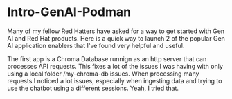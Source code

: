# Intro-GenAI-Podman

Many of my fellow Red Hatters have asked for a way to get started with Gen AI and Red Hat products. Here is a quick way to launch 2 of the popular Gen AI application enablers that I've found very helpful and useful.

The first app is a Chroma Database runnign as an http server that can processes API requests. This fixes a lot of the issues I was having with only using a local folder /my-chroma-db issues. When processing many requests I noticed a lot issues, especially when ingesting data and trying to use the chatbot using a different sessions. Yeah, I tried that. 


